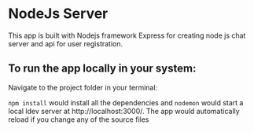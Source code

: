 # NodeJs Server
This app is built with Nodejs framework Express for creating node js chat server and api for user registration.

## To run the app locally in your system:

Navigate to the project folder in your terminal:

`npm install` would install all the dependencies and 
`nodemon` would start a local ldev server at http://localhost:3000/. The app would automatically reload if you change any of the source files
